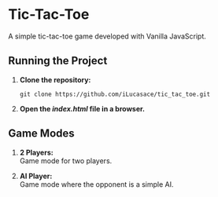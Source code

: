 # Tic-Tac-Toe

A simple tic-tac-toe game developed with Vanilla JavaScript.

## Running the Project

1. **Clone the repository:**
   ```
   git clone https://github.com/iLucasace/tic_tac_toe.git
   ```

2. **Open the _index.html_ file in a browser.**

## Game Modes

1. **2 Players:**<br>
   Game mode for two players.

2. **AI Player:**<br>
   Game mode where the opponent is a simple AI.
